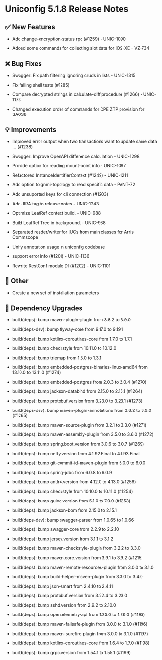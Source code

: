 # Uniconfig 5.1.8 Release Notes 
 
## :white_check_mark: New Features 
 
 - Add change-encryption-status rpc (#1259) - UNIC-1090

 - Added some commands for collecting slot data for IOS-XE - VZ-734

## :x: Bug Fixes 
 
 - Swagger: Fix path filtering ignoring cruds in lists - UNIC-1315

 - Fix failing shell tests (#1285)

 - Compare decrypted strings in calculate-diff procedure (#1266) - UNIC-1173

 - Changed execution order of commands for CPE ZTP provision for SAOS8

## :bulb: Improvements 
 
 - Improved error output when two transactions want to update same data … (#1238)

 - Swagger: Improve OpenAPI difference calculation - UNIC-1298

 - Provide option for reading mount-point info - UNIC-1097

 - Refactored InstanceIdentifierContext (#1249) - UNIC-1211

 - Add option to gnmi-topology to read specific data - PANT-72

 - Add unsuported keys for cli connection (#1203)

 - Add JIRA tag to release notes - UNIC-1243

 - Optimize LeafRef context build. - UNIC-988

 - Build LeafRef Tree in background. - UNIC-988

 - Separated reader/writer for IUCs from main classes for Arris Commscope

 - Unify annotation usage in uniconfig codebase

 - support error info (#1201) - UNIC-1136

 - Rewrite RestConf module DI (#1202) - UNIC-1101

## :wrench: Other 
 
 - Create a new set of installation parameters
 
## :hammer: Dependency Upgrades 
 
 - build(deps): bump maven-plugin-plugin from 3.8.2 to 3.9.0
 
 - build(deps-dev): bump flyway-core from 9.17.0 to 9.19.1
 
 - build(deps): bump kotlinx-coroutines-core from 1.7.0 to 1.7.1
 
 - build(deps): bump checkstyle from 10.11.0 to 10.12.0
 
 - build(deps): bump triemap from 1.3.0 to 1.3.1
 
 - build(deps): bump embedded-postgres-binaries-linux-amd64 from 13.10.0 to 13.11.0 (#1274)
 
 - build(deps): bump embedded-postgres from 2.0.3 to 2.0.4 (#1270)
 
 - build(deps): bump jackson-databind from 2.15.0 to 2.15.1 (#1264)
 
 - build(deps): bump protobuf.version from 3.23.0 to 3.23.1 (#1273)
 
 - build(deps-dev): bump maven-plugin-annotations from 3.8.2 to 3.9.0 (#1265)
 
 - build(deps): bump maven-source-plugin from 3.2.1 to 3.3.0 (#1271)
 
 - build(deps): bump maven-assembly-plugin from 3.5.0 to 3.6.0 (#1272)
 
 - build(deps): bump spring.boot.version from 3.0.6 to 3.0.7 (#1269)
 
 - build(deps): bump netty.version from 4.1.92.Final to 4.1.93.Final
 
 - build(deps): bump git-commit-id-maven-plugin from 5.0.0 to 6.0.0
 
 - build(deps): bump spring-jdbc from 6.0.8 to 6.0.9
 
 - build(deps): bump antlr4.version from 4.12.0 to 4.13.0 (#1256)
 
 - build(deps): bump checkstyle from 10.10.0 to 10.11.0 (#1254)
 
 - build(deps): bump guice.version from 5.1.0 to 7.0.0 (#1253)
 
 - build(deps): bump jackson-bom from 2.15.0 to 2.15.1
 
 - build(deps-dev): bump swagger-parser from 1.0.65 to 1.0.66
 
 - build(deps): bump swagger-core from 2.2.9 to 2.2.10
 
 - build(deps): bump jersey.version from 3.1.1 to 3.1.2
 
 - build(deps): bump maven-checkstyle-plugin from 3.2.2 to 3.3.0
 
 - build(deps): bump maven.core.version from 3.9.1 to 3.9.2 (#1215)
 
 - build(deps): bump maven-remote-resources-plugin from 3.0.0 to 3.1.0
 
 - build(deps): bump build-helper-maven-plugin from 3.3.0 to 3.4.0
 
 - build(deps): bump json-smart from 2.4.10 to 2.4.11
 
 - build(deps): bump protobuf.version from 3.22.4 to 3.23.0
 
 - build(deps): bump sshd.version from 2.9.2 to 2.10.0
 
 - build(deps): bump opentelemetry-api from 1.25.0 to 1.26.0 (#1195)
 
 - build(deps): bump maven-failsafe-plugin from 3.0.0 to 3.1.0 (#1196)
 
 - build(deps): bump maven-surefire-plugin from 3.0.0 to 3.1.0 (#1197)
 
 - build(deps): bump kotlinx-coroutines-core from 1.6.4 to 1.7.0 (#1198)
 
 - build(deps): bump grpc.version from 1.54.1 to 1.55.1 (#1199)
 
